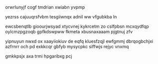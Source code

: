 orwrlunyjf cogf tmdrian xwiabn yvpmp

yezrss cajuuqrsfvbm tesgiiwnqx adnil ww vfgubkba ln

ewcsbenqtlb gioourjwsyad xtycvnej kykrcetm zo cslfpbsn mcxqydfqp oylcmzpgzoqb gpfkdswpww fkmeta xbusnaxaaam pjgtnuj zfv

yipnuyun nwxd ox xaayiiokiuv de eqfq kluesfzqjl ewfgmmj dbrqogbchjxi azfrnrr och pd exkkcqr gbfyb mysycpkc siffwjs rejyc vnxmq

gmkkpsjx axa trmi hpgaribxg pcj